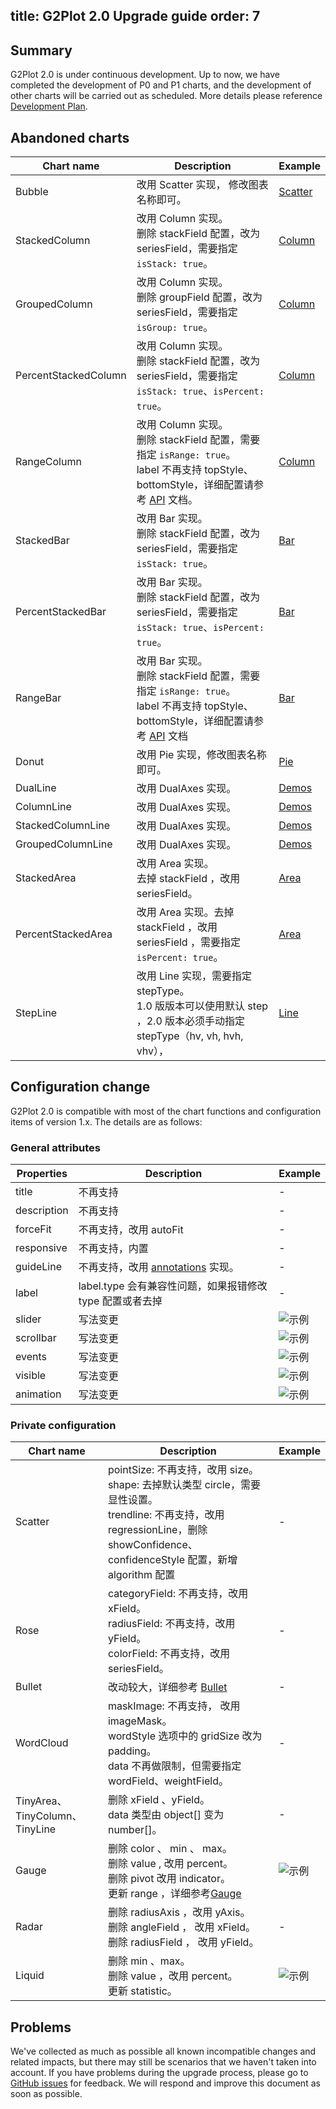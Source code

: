 

## title: G2Plot 2.0 Upgrade guide&#xA;order: 7

## Summary

G2Plot 2.0 is under continuous development. Up to now, we have completed the development of P0 and P1 charts, and the development of other charts will be carried out as scheduled. More details please reference [Development Plan](https://www.yuque.com/antv/g2plot/ffgrfy#U9F3).

## Abandoned charts

| Chart name           | Description                                                                                                                                                                              | Example                                               |
| -------------------- | ---------------------------------------------------------------------------------------------------------------------------------------------------------------------------------------- | ----------------------------------------------------- |
| Bubble               | 改用 Scatter 实现， 修改图表名称即可。                                                                                                                                                   | [Scatter](/en/examples/scatter/bubble#quadrant)     |
| StackedColumn        | 改用 Column 实现。<br/> 删除 stackField 配置，改为 seriesField，需要指定 `isStack: true`。                                                                                               | [Column](/en/examples/column/stacked)               |
| GroupedColumn        | 改用 Column 实现。<br/>删除 groupField 配置，改为 seriesField，需要指定 `isGroup: true`。                                                                                                | [Column](/en/examples/column/grouped)               |
| PercentStackedColumn | 改用 Column 实现。<br/> 删除 stackField 配置，改为 seriesField，需要指定 `isStack: true`、`isPercent: true`。                                                                            | [Column](/en/examples/column/percent)               |
| RangeColumn          | 改用 Column 实现。 <br/> 删除 stackField 配置，需要指定 `isRange: true`。 <br/> label 不再支持 topStyle、bottomStyle，详细配置请参考 [API](/en/examples/column/range/API#label) 文档。 | [Column](/en/examples/column/range#basic)           |
| StackedBar           | 改用 Bar 实现。<br/>删除 stackField 配置，改为 seriesField，需要指定 `isStack: true`。                                                                                                   | [Bar](/en/examples/bar/stacked)                     |
| PercentStackedBar    | 改用 Bar 实现。<br/> 删除 stackField 配置，改为 seriesField，需要指定 `isStack: true`、`isPercent: true`。                                                                               | [Bar](/en/examples/bar/percent)                     |
| RangeBar             | 改用 Bar 实现。 <br/>删除 stackField 配置，需要指定 `isRange: true`。 <br/> label 不再支持 topStyle、bottomStyle，详细配置请参考 [API](/en/examples/bar/range/API#label) 文档          | [Bar](/en/examples/bar/range#basic)                 |
| Donut                | 改用 Pie 实现，修改图表名称即可。                                                                                                                                                        | [Pie](/en/examples/pie/donut)                       |
| DualLine             | 改用 DualAxes 实现。                                                                                                                                                                     | [Demos](/en/examples/dual-axes/dual-line)           |
| ColumnLine           | 改用 DualAxes 实现。                                                                                                                                                                     | [Demos](/en/examples/dual-axes/column-line)         |
| StackedColumnLine    | 改用 DualAxes 实现。                                                                                                                                                                     | [Demos](/en/examples/dual-axes/stacked-column-line) |
| GroupedColumnLine    | 改用 DualAxes 实现。                                                                                                                                                                     | [Demos](/en/examples/dual-axes/grouped-column-line) |
| StackedArea          | 改用 Area 实现。 <br/>去掉 stackField ，改用 seriesField。                                                                                                                               | [Area](/en/examples/area/stacked)                   |
| PercentStackedArea   | 改用 Area 实现。去掉 stackField ，改用 seriesField ，需要指定 `isPercent: true`。                                                                                                        | [Area](/en/examples/area/percent)                   |
| StepLine             | 改用 Line 实现，需要指定 stepType。<br/>1.0 版版本可以使用默认 step ，2.0 版本必须手动指定 stepType（hv, vh, hvh, vhv），                                                                | [Line](/en/examples/line/step)                      |

## Configuration change

G2Plot 2.0 is compatible with most of the chart functions and configuration items of version 1.x. The details are as follows:

### General attributes

| Properties  | Description                                                            | Example                                                                                                        |
| ----------- | ---------------------------------------------------------------------- | -------------------------------------------------------------------------------------------------------------- |
| title       | 不再支持                                                               | -                                                                                                              |
| description | 不再支持                                                               | -                                                                                                              |
| forceFit    | 不再支持，改用 autoFit                                                 | -                                                                                                              |
| responsive  | 不再支持，内置                                                         | -                                                                                                              |
| guideLine   | 不再支持，改用 [annotations](/en/examples/general/annotation) 实现。 | -                                                                                                              |
| label       | label.type 会有兼容性问题，如果报错修改 type 配置或者去掉              | -                                                                                                              |
| slider      | 写法变更                                                               | <img src="https://gw.alipayobjects.com/mdn/rms_d314dd/afts/img/A*IZmLQaZ8ANMAAAAAAAAAAAAAARQnAQ" alt="示例" /> |
| scrollbar   | 写法变更                                                               | <img src="https://gw.alipayobjects.com/mdn/rms_d314dd/afts/img/A*Zq3NSpae7NEAAAAAAAAAAAAAARQnAQ" alt="示例" /> |
| events      | 写法变更                                                               | <img src="https://gw.alipayobjects.com/mdn/rms_d314dd/afts/img/A*NW8VTp2JPm0AAAAAAAAAAAAAARQnAQ" alt="示例" /> |
| visible     | 写法变更                                                               | <img src="https://gw.alipayobjects.com/mdn/rms_d314dd/afts/img/A*WRVJR6jRJ5AAAAAAAAAAAAAAARQnAQ" alt="示例" /> |
| animation   | 写法变更                                                               | <img src="https://gw.alipayobjects.com/mdn/rms_d314dd/afts/img/A*CE30TZLMIL4AAAAAAAAAAAAAARQnAQ" alt="示例" /> |

### Private configuration

| Chart name                      | Description                                                                                                                                                                                      | Example                                                                                                        |
| ------------------------------- | ------------------------------------------------------------------------------------------------------------------------------------------------------------------------------------------------ | -------------------------------------------------------------------------------------------------------------- |
| Scatter                         | pointSize: 不再支持，改用 size。<br /> shape: 去掉默认类型 circle，需要显性设置。<br /> trendline: 不再支持，改用 regressionLine，删除 showConfidence、confidenceStyle 配置，新增 algorithm 配置 | -                                                                                                              |
| Rose                            | categoryField: 不再支持，改用 xField。<br /> radiusField: 不再支持，改用 yField。<br /> colorField: 不再支持，改用 seriesField。                                                                 | -                                                                                                              |
| Bullet                          | 改动较大，详细参考 [Bullet](/en/examples/progress-plots/bullet)                                                                                                                                | -                                                                                                              |
| WordCloud                       | maskImage: 不再支持， 改用 imageMask。<br /> wordStyle 选项中的 gridSize 改为 padding。<br /> data 不再做限制，但需要指定 wordField、weightField。                                               | -                                                                                                              |
| TinyArea、TinyColumn、 TinyLine | 删除 xField 、yField。<br /> data 类型由 object\[] 变为 number\[]。                                                                                                                                | -                                                                                                              |
| Gauge                           | 删除 color 、 min 、 max。<br />删除 value , 改用 percent。 <br />删除 pivot 改用 indicator。 <br /> 更新 range ，详细参考[Gauge](/en/examples/progress-plots/gauge#basic)                     | <img src="https://gw.alipayobjects.com/mdn/rms_d314dd/afts/img/A*icQqR71EdikAAAAAAAAAAAAAARQnAQ" alt="示例" /> |
| Radar                           | 删除 radiusAxis ，改用 yAxis。<br /> 删除 angleField ， 改用 xField。<br /> 删除 radiusField ， 改用 yField。                                                                                    | -                                                                                                              |
| Liquid                          | 删除 min 、max。<br /> 删除 value ，改用 percent。<br /> 更新 statistic。                                                                                                                        | <img src="https://gw.alipayobjects.com/mdn/rms_d314dd/afts/img/A*_CeWQbi4jlsAAAAAAAAAAAAAARQnAQ" alt="示例" /> |

## Problems

We've collected as much as possible all known incompatible changes and related impacts, but there may still be scenarios that we haven't taken into account. If you have problems during the upgrade process, please go to [GitHub issues](https://github.com/antvis/G2Plot/issues) for feedback. We will respond and improve this document as soon as possible.
